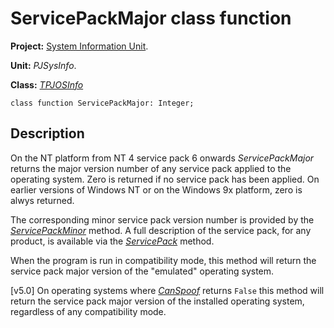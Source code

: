 <a href='Hidden comment: 
$Rev$
$Date$
'></a>

# ServicePackMajor class function #

**Project:** [System Information Unit](SystemInformationUnit.md).

**Unit:** _PJSysInfo_.

**Class:** _[TPJOSInfo](TPJOSInfo.md)_

```
class function ServicePackMajor: Integer;
```

## Description ##

On the NT platform from NT 4 service pack 6 onwards _ServicePackMajor_ returns the major version number of any service pack applied to the operating system. Zero is returned if no service pack has been applied. On earlier versions of Windows NT or on the Windows 9x platform, zero is alwys returned.

The corresponding minor service pack version number is provided by the _[ServicePackMinor](TPJOSInfoServicePackMinor.md)_ method. A full description of the service pack, for any product, is available via the _[ServicePack](TPJOSInfoServicePack.md)_ method.

When the program is run in compatibility mode, this method will return the service pack major version of the "emulated" operating system.

[v5.0] On operating systems where _[CanSpoof](TPJOSInfoCanSpoof.md)_ returns `False` this method will return the service pack major version of the installed operating system, regardless of any compatibility mode.